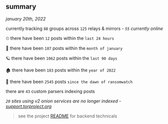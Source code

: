 
## summary
_january 20th, 2022_

currently tracking `88` groups across `125` relays & mirrors - _`55` currently online_

⏲ there have been `12` posts within the `last 24 hours`

🦈 there have been `187` posts within the `month of january`

🪐 there have been `1062` posts within the `last 90 days`

🏚 there have been `183` posts within the `year of 2022`

🦕 there have been `2545` posts `since the dawn of ransomwatch`

there are `43` custom parsers indexing posts

_`20` sites using v2 onion services are no longer indexed - [support.torproject.org](https://support.torproject.org/onionservices/v2-deprecation/)_

> see the project [README](https://github.com/thetanz/ransomwatch#ransomwatch--) for backend technicals
